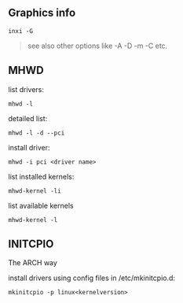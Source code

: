 ## Graphics info
```
inxi -G
```
> see also other options like -A -D -m -C etc.


## MHWD

list drivers:
```
mhwd -l
```

detailed list:
```
mhwd -l -d --pci
```

install driver:
```
mhwd -i pci <driver name>
```

list installed kernels:
```
mhwd-kernel -li
```

list available kernels
```
mhwd-kernel -l
```


## INITCPIO
The ARCH way

install drivers using config files in /etc/mkinitcpio.d:
```
mkinitcpio -p linux<kernelversion>
```
